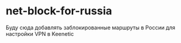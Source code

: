 # net-block-for-russia
Буду сюда добавлять заблокированные маршруты в России для настройки VPN в Keenetic
